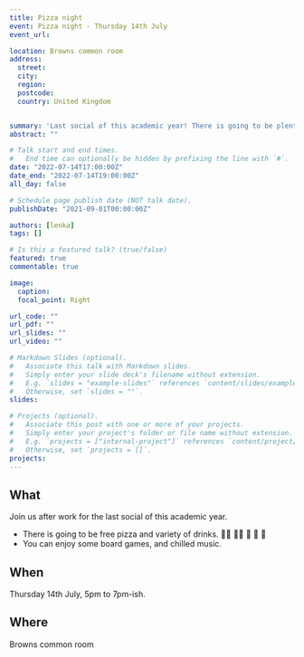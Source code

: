 ```yaml
---
title: Pizza night 
event: Pizza night - Thursday 14th July
event_url: 

location: Browns common room
address:
  street: 
  city: 
  region: 
  postcode:  
  country: United Kingdom


summary: 'Last social of this academic year! There is going to be plenty of pizza, plenty of drinks and board games.'
abstract: ""

# Talk start and end times.
#   End time can optionally be hidden by prefixing the line with `#`.
date: "2022-07-14T17:00:00Z"
date_end: "2022-07-14T19:00:00Z"
all_day: false

# Schedule page publish date (NOT talk date).
publishDate: "2021-09-01T00:00:00Z"

authors: [lenka]
tags: []

# Is this a featured talk? (true/false)
featured: true
commentable: true

image:
  caption: 
  focal_point: Right

url_code: ""
url_pdf: ""
url_slides: ""
url_video: ""

# Markdown Slides (optional).
#   Associate this talk with Markdown slides.
#   Simply enter your slide deck's filename without extension.
#   E.g. `slides = "example-slides"` references `content/slides/example-slides.md`.
#   Otherwise, set `slides = ""`.
slides:

# Projects (optional).
#   Associate this post with one or more of your projects.
#   Simply enter your project's folder or file name without extension.
#   E.g. `projects = ["internal-project"]` references `content/project/deep-learning/index.md`.
#   Otherwise, set `projects = []`.
projects:
---
```


## What

Join us after work for the last social of this academic year.

* There is going to be free pizza and variety of drinks.  🍕🥤 🍕🥤 🍕 🥤 🍕
* You can enjoy some board games, and chilled music.

## When

Thursday 14th July, 5pm to 7pm-ish.

## Where

Browns common room



